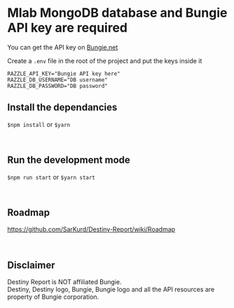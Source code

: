 # Mlab MongoDB database and Bungie API key are required

You can get the API key on [Bungie.net](https://www.bungie.net/en/Application)

Create a `.env` file in the root of the project and put the keys inside it

```
RAZZLE_API_KEY="Bungie API key here"
RAZZLE_DB_USERNAME="DB username"
RAZZLE_DB_PASSWORD="DB password"
```

## Install the dependancies

`$npm install` or `$yarn`

<br/>

## Run the development mode

`$npm run start` or `$yarn start`

<br/>

## Roadmap

https://github.com/SarKurd/Destiny-Report/wiki/Roadmap

<br/>

## Disclaimer

Destiny Report is NOT affiliated Bungie. </br>
Destiny, Destiny logo, Bungie, Bungie logo and all the API resources are property of Bungie corporation.
